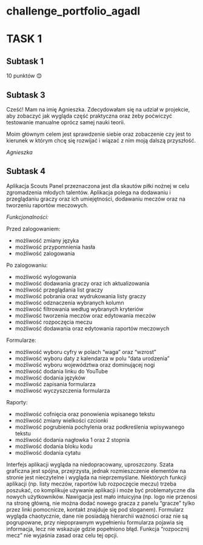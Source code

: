 # challenge_portfolio_agadl
# TASK 1
## Subtask 1
10 punktów 😊
## Subtask 3
Cześć! Mam na imię Agnieszka. Zdecydowałam się na udział w projekcie, aby zobaczyć jak wygląda część praktyczna oraz żeby poćwiczyć testowanie manualne oprócz samej nauki teorii. 

Moim głównym celem jest sprawdzenie siebie oraz zobaczenie czy jest to kierunek w którym chcę się rozwijać i wiązać z nim moją dalszą przyszłość. 


*Agnieszka*

## Subtask 4
Aplikacja Scouts Panel przeznaczona jest dla skautów piłki nożnej w celu zgromadzenia młodych talentów. Aplikacja polega na dodawaniu i przeglądaniu graczy oraz ich umiejętności, dodawaniu meczów oraz na tworzeniu raportów meczowych.

*Funkcjonalności:*

Przed zalogowaniem:
* możliwość zmiany języka
* możliwość przypomnienia hasła
* możliwość zalogowania
  
Po zalogowaniu:
* możliwość wylogowania
* możliwość dodawania graczy oraz ich aktualizowania
* możliwość przeglądania list graczy
* możliwość pobrania oraz wydrukowania listy graczy
* możliwość odznaczenia wybranych kolumn
* możliwość filtrowania według wybranych kryteriów
* możliwość tworzenia meczów oraz edytowania meczów
* możliwość rozpoczęcia meczu
* możliwość dodawania oraz edytowania raportów meczowych

Formularze:
* możliwość wyboru cyfry w polach “waga” oraz “wzrost”
* możliwość wyboru daty z kalendarza w polu “data urodzenia”
* możliwość wyboru województwa oraz dominującej nogi
* możliwość dodania linku do YouTube
* możliwość dodania języków
* możliwość zapisania formularza
* możliwość wyczyszczenia formularza

Raporty:
* możliwość cofnięcia oraz ponowienia wpisanego tekstu
* możliwość zmiany wielkości czcionki
* możliwość pogrubienia pochylenia oraz podkreślenia wpisywanego tekstu
* możliwość dodania nagłowka 1 oraz 2 stopnia
* możliwość dodania bloku kodu
* możliwość dodania cytatu

Interfejs aplikacji wygląda na niedopracowany, uproszczony. Szata graficzna jest spójna, przejrzysta, jednak rozmieszczenie elementów na stronie jest nieczytelne i wygląda na nieprzemyślane. Niektórych funkcji aplikacji (np. listy meczów, raportów lub rozpoczęcie meczu) trzeba poszukać, co komplikuje używanie aplikacji i może być problematyczne dla nowych użytkowników. Nawigacja jest mało intuicyjna (np. logo nie przenosi na stronę główną, nie można dodać nowego gracza z panelu “gracze” tylko przez linki pomocnicze, kontakt znajduje się pod sloganem). Formularz wygląda chaotycznie, dane nie posiadają hierarchii ważności oraz nie są pogrupowane, przy niepoprawnym wypełnieniu formularza pojawia się informacja, lecz nie wskazuje gdzie popełniono błąd. Funkcja “rozpocznij mecz” nie wyjaśnia zasad oraz celu tej opcji. 


